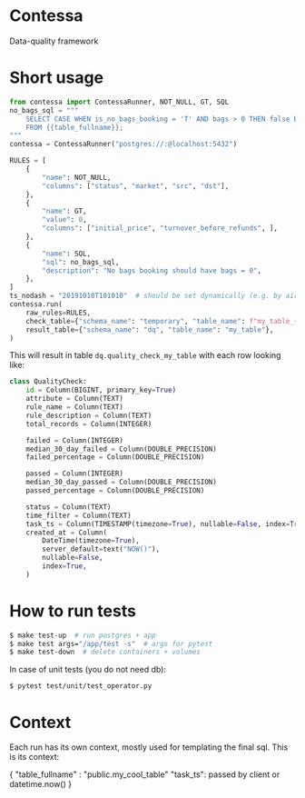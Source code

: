 # Contessa

Data-quality framework

# Short usage

```python
from contessa import ContessaRunner, NOT_NULL, GT, SQL
no_bags_sql = """
	SELECT CASE WHEN is_no_bags_booking = 'T' AND bags > 0 THEN false ELSE true END
	FROM {{table_fullname}};
"""
contessa = ContessaRunner("postgres://:@localhost:5432")

RULES = [
	{
        "name": NOT_NULL,
        "columns": ["status", "market", "src", "dst"], 
    },
    {
        "name": GT,
        "value": 0,
        "columns": ["initial_price", "turnover_before_refunds", ],
    },
    {
        "name": SQL,
        "sql": no_bags_sql,
        "description": "No bags booking should have bags = 0",
    },
]
ts_nodash = "20191010T101010"  # should be set dynamically (e.g. by airflow), just example here
contessa.run(
	raw_rules=RULES,
	check_table={"schema_name": "temporary", "table_name": f"my_table_{ts_nodash}"},
	result_table={"schema_name": "dq", "table_name": "my_table"},
)
```

This will result in table `dq.quality_check_my_table` with each row looking like:

```python
class QualityCheck:
    id = Column(BIGINT, primary_key=True)
    attribute = Column(TEXT)
    rule_name = Column(TEXT)
    rule_description = Column(TEXT)
    total_records = Column(INTEGER)

    failed = Column(INTEGER)
    median_30_day_failed = Column(DOUBLE_PRECISION)
    failed_percentage = Column(DOUBLE_PRECISION)

    passed = Column(INTEGER)
    median_30_day_passed = Column(DOUBLE_PRECISION)
    passed_percentage = Column(DOUBLE_PRECISION)

    status = Column(TEXT)
    time_filter = Column(TEXT)
    task_ts = Column(TIMESTAMP(timezone=True), nullable=False, index=True)
    created_at = Column(
        DateTime(timezone=True),
        server_default=text("NOW()"),
        nullable=False,
        index=True,
    )

```

# How to run tests

```bash
$ make test-up  # run postgres + app
$ make test args="/app/test -s"  # args for pytest
$ make test-down  # delete containers + volumes
```

In case of unit tests (you do not need db):
```
$ pytest test/unit/test_operator.py
```

# Context

Each run has its own context, mostly used for templating the final sql. This is its context: 

{
	"table_fullname" : "public.my_cool_table"
	"task_ts": passed by client or datetime.now()
}